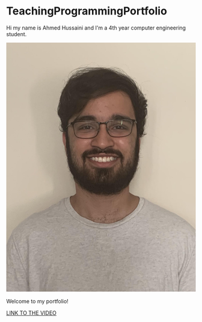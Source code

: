 # TeachingProgrammingPortfolio
Hi my name is Ahmed Hussaini and I'm a 4th year computer engineering student.

![Me](ucsdid1.jpg)

Welcome to my portfolio!


[LINK TO THE VIDEO](https://youtu.be/bWOyrxByQFc)
